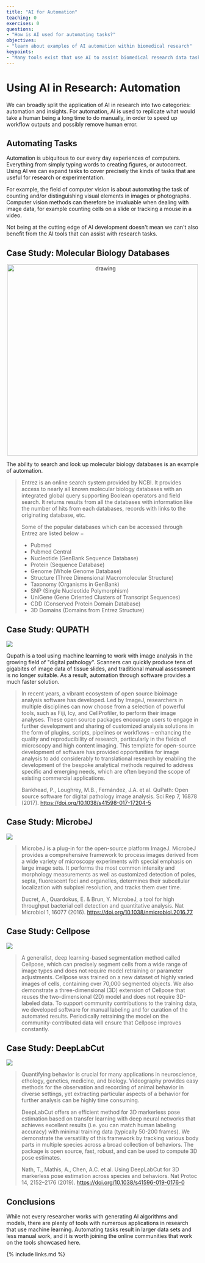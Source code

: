 ```yaml
---
title: "AI for Automation"
teaching: 0
exercises: 0
questions:
- "How is AI used for automating tasks?"
objectives:
- "learn about examples of AI automation within biomedical research"
keypoints:
- "Many tools exist that use AI to assist biomedical research data tasks"
---
```


# Using AI in Research: Automation

We can broadly split the application of AI in research into two categories: automation and insights. For automation, AI is used to replicate what would take a human being a long time to do manually, in order to speed up workflow outputs and possibly remove human error.

## Automating Tasks

Automation is ubiquitous to our every day experiences of computers. Everything from simply typing words to creating figures, or autocorrect. Using AI we can expand tasks to cover precisely the kinds of tasks that are useful for research or experimentation. 

For example, the field of computer vision is about automating the task of counting and/or distinguishing visual elements in images or photographs. Computer vision methods can therefore be invaluable when dealing with image data, for example counting cells on a slide or tracking a mouse in a video. 

Not being at the cutting edge of AI development doesn't mean we can't also benefit from the AI tools that can assist with research tasks. 

## Case Study: Molecular Biology Databases

<p align="center">
<img src="https://i.ytimg.com/vi/BQ0i2MiAB30/maxresdefault.jpg" alt="drawing" width="500"/>
</p>
The ability to search and look up molecular biology databases is an example of automation.


> Entrez is an online search system provided by NCBI. It provides access to nearly all known molecular biology databases with an integrated global query supporting Boolean operators and field search. It returns results from all the databases with information like the number of hits from each databases, records with links to the originating database, etc.
>
> Some of the popular databases which can be accessed through Entrez are listed below −
>
> - Pubmed
> - Pubmed Central
> - Nucleotide (GenBank Sequence Database)
> - Protein (Sequence Database)
> - Genome (Whole Genome Database)
> - Structure (Three Dimensional Macromolecular Structure)
> - Taxonomy (Organisms in GenBank)
> - SNP (Single Nucleotide Polymorphism)
> - UniGene (Gene Oriented Clusters of Transcript Sequences)
> - CDD (Conserved Protein Domain Database)
> - 3D Domains (Domains from Entrez Structure)

## Case Study: QUPATH

![](https://media.springernature.com/full/springer-static/image/art%3A10.1038%2Fs41598-017-17204-5/MediaObjects/41598_2017_17204_Fig1_HTML.jpg?as=webp)

Qupath is a tool using machine learning to work with image analysis in the growing field of "digital pathology". Scanners can quickly produce tens of gigabites of image data of tissue slides, and traditional manual assessment is no longer suitable. As a result, automation through software provides a much faster solution. 

> In recent years, a vibrant ecosystem of open source bioimage analysis software has developed. Led by ImageJ, researchers in multiple disciplines can now choose from a selection of powerful tools, such as Fiji, Icy, and CellProfiler, to perform their image analyses. These open source packages encourage users to engage in further development and sharing of customized analysis solutions in the form of plugins, scripts, pipelines or workflows – enhancing the quality and reproducibility of research, particularly in the fields of microscopy and high content imaging. This template for open-source development of software has provided opportunities for image analysis to add considerably to translational research by enabling the development of the bespoke analytical methods required to address specific and emerging needs, which are often beyond the scope of existing commercial applications. 
> 
> Bankhead, P., Loughrey, M.B., Fernández, J.A. et al. QuPath: Open source software for digital pathology image analysis. Sci Rep 7, 16878 (2017). https://doi.org/10.1038/s41598-017-17204-5


## Case Study: MicrobeJ

![](https://media.springernature.com/full/springer-static/image/art%3A10.1038%2Fnmicrobiol.2016.77/MediaObjects/41564_2016_Article_BFnmicrobiol201677_Fig1_HTML.jpg?as=webp)

> MicrobeJ is a plug-in for the open-source platform ImageJ. MicrobeJ provides a comprehensive framework to process images derived from a wide variety of microscopy experiments with special emphasis on large image sets. It performs the most common intensity and morphology measurements as well as customized detection of poles, septa, fluorescent foci and organelles, determines their subcellular localization with subpixel resolution, and tracks them over time. 
>
> Ducret, A., Quardokus, E. & Brun, Y. MicrobeJ, a tool for high throughput bacterial cell detection and quantitative analysis. Nat Microbiol 1, 16077 (2016). https://doi.org/10.1038/nmicrobiol.2016.77


## Case Study: Cellpose

![](https://media.springernature.com/lw685/springer-static/image/art%3A10.1038%2Fs41592-020-01018-x/MediaObjects/41592_2020_1018_Fig6_HTML.png)

> A generalist, deep learning-based segmentation method called Cellpose, which can precisely segment cells from a wide range of image types and does not require model retraining or parameter adjustments. Cellpose was trained on a new dataset of highly varied images of cells, containing over 70,000 segmented objects. We also demonstrate a three-dimensional (3D) extension of Cellpose that reuses the two-dimensional (2D) model and does not require 3D-labeled data. To support community contributions to the training data, we developed software for manual labeling and for curation of the automated results. Periodically retraining the model on the community-contributed data will ensure that Cellpose improves constantly. 

## Case Study: DeepLabCut

![](http://static1.squarespace.com/static/57f6d51c9f74566f55ecf271/t/608a8487d542d413d321d4b9/1619690631830/ezgif.com-gif-maker+%289%29.gif?format=1500w)

> Quantifying behavior is crucial for many applications in neuroscience, ethology, genetics, medicine, and biology. Videography provides easy methods for the observation and recording of animal behavior in diverse settings, yet extracting particular aspects of a behavior for further analysis can be highly time consuming.
>
> DeepLabCut offers an efficient method for 3D markerless pose estimation based on transfer learning with deep neural networks that achieves excellent results (i.e. you can match human labeling accuracy) with minimal training data (typically 50-200 frames). We demonstrate the versatility of this framework by tracking various body parts in multiple species across a broad collection of behaviors. The package is open source, fast, robust, and can be used to compute 3D pose estimates.
>
> Nath, T., Mathis, A., Chen, A.C. et al. Using DeepLabCut for 3D markerless pose estimation across species and behaviors. Nat Protoc 14, 2152–2176 (2019). https://doi.org/10.1038/s41596-019-0176-0

## Conclusions

While not every researcher works with generating AI algorithms and models, there are plenty of tools with numerous applications in research that use machine learning. Automating tasks result in larger data sets and less manual work, and it is worth joining the online communities that work on the tools showcased here. 

{% include links.md %}
